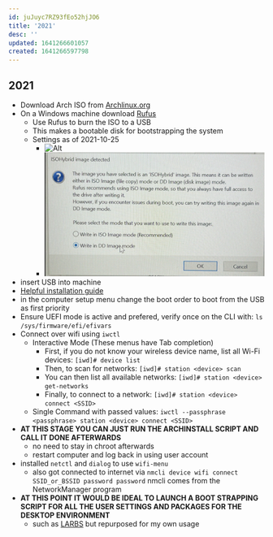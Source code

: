 ```yaml
---
id: juJuyc7RZ93fEo52hjJO6
title: '2021'
desc: ''
updated: 1641266601057
created: 1641266597798
---
```


## 2021

- Download Arch ISO from [Archlinux.org](https://archlinux.org/download/)
- On a Windows machine download [Rufus](https://rufus.ie/en/)
  - Use Rufus to burn the ISO to a USB
  - This makes a bootable disk for bootstrapping the system
  - Settings as of 2021-10-25
    - ![Alt](assets/images/Pasted_image_20211025015639.png)
    - ![Alt](assets/images/Pasted_image_20211025015715.png)
- insert USB into machine
- [Helpful installation guide](https://wiki.archlinux.org/title/Installation_guide)
- in the computer setup menu change the boot order to boot from the USB as first priority
- Ensure UEFI mode is active and prefered, verify once on the CLI with: `ls /sys/firmware/efi/efivars`
- Connect over wifi using `iwctl` 
  - Interactive Mode (These menus have Tab completion)
    - First, if you do not know your wireless device name, list all Wi-Fi devices: `[iwd]# device list`
    - Then, to scan for networks: `[iwd]# station <device> scan`
    - You can then list all available networks: `[iwd]# station <device> get-networks`
    - Finally, to connect to a network: `[iwd]# station <device> connect <SSID>`
  - Single Command with passed values: `iwctl --passphrase <passphrase> station <device> connect <SSID>`
- **AT THIS STAGE YOU CAN JUST RUN THE ARCHINSTALL SCRIPT AND CALL IT DONE AFTERWARDS**
  - no need to stay in chroot afterwards
  - restart computer and log back in using user account
- installed `netctl` and `dialog` to use `wifi-menu`
  - also got connected to internet via `nmcli device wifi connect SSID_or_BSSID password password` nmcli comes from the NetworkManager program
- **AT THIS POINT IT WOULD BE IDEAL TO LAUNCH A BOOT STRAPPING SCRIPT FOR ALL THE USER SETTINGS AND PACKAGES FOR THE DESKTOP ENVIRONMENT**
  - such as [LARBS](https://github.com/tallguyjenks/LARBS/blob/master/larbs.sh) but repurposed for my own usage
